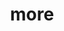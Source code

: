 ---
layout: page
title: more
nav: true
dropdown: true
children:
    - title: 📃 resume
      permalink: /resume/
    - title: 📝 papers
      permalink: /papers/
    - title: 📓 notebook ↗
      permalink: https://jacobvaldez.notion.site/86ffc91935534518845efe5ce99a939c?v=1e6186860ff746b5b057dc6d6164be7c
    - title: divider
    - title: 🎥 older videos ↗
      permalink: https://jacobfvaldez.weebly.com/videos.html
    - title: 🧍‍♂️academic presentations ↗
      permalink: https://youtube.com/playlist?list=PLMkgx9jjZQweNa7NpIwTM5gl1UBKrs4rd
    - title: 🛠️ older projects ↗
      permalink: https://jacobfvaldez.weebly.com/
order: 9
---